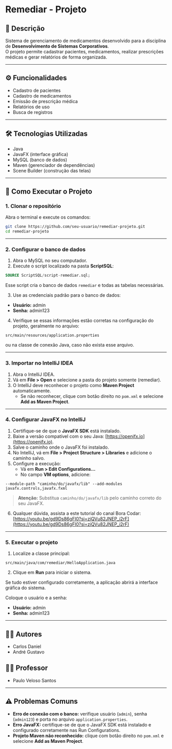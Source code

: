 # Remediar - Projeto

## 📖 Descrição
Sistema de gerenciamento de medicamentos desenvolvido para a disciplina de **Desenvolvimento de Sistemas Corporativos**.  
O projeto permite cadastrar pacientes, medicamentos, realizar prescrições médicas e gerar relatórios de forma organizada.

---

## ⚙️ Funcionalidades
- Cadastro de pacientes
- Cadastro de medicamentos
- Emissão de prescrição médica
- Relatórios de uso
- Busca de registros

---

## 🛠 Tecnologias Utilizadas
- Java
- JavaFX (interface gráfica)
- MySQL (banco de dados)
- Maven (gerenciador de dependências)
- Scene Builder (construção das telas)

---

## 🚀 Como Executar o Projeto

### 1. Clonar o repositório
Abra o terminal e execute os comandos:

```bash
git clone https://github.com/seu-usuario/remediar-projeto.git
cd remediar-projeto
```

---

### 2. Configurar o banco de dados
1. Abra o MySQL no seu computador.
2. Execute o script localizado na pasta **ScriptSQL**:

```sql
SOURCE ScriptSQL/script-remediar.sql;
```

Esse script cria o banco de dados `remediar` e todas as tabelas necessárias.

3. Use as credenciais padrão para o banco de dados:

- **Usuário:** admin  
- **Senha:** admin123  

4. Verifique se essas informações estão corretas na configuração do projeto, geralmente no arquivo:

```
src/main/resources/application.properties
```

ou na classe de conexão Java, caso não exista esse arquivo.

---

### 3. Importar no IntelliJ IDEA
1. Abra o IntelliJ IDEA.  
2. Vá em **File > Open** e selecione a pasta do projeto somente (remediar).  
3. O IntelliJ deve reconhecer o projeto como **Maven Project** automaticamente.  
   - Se não reconhecer, clique com botão direito no `pom.xml` e selecione **Add as Maven Project**.

---

### 4. Configurar JavaFX no IntelliJ
1. Certifique-se de que o **JavaFX SDK** está instalado.  
2. Baixe a versão compatível com o seu Java: [https://openjfx.io](https://openjfx.io).  
3. Salve o caminho onde o JavaFX foi instalado.  
4. No IntelliJ, vá em **File > Project Structure > Libraries** e adicione o caminho salvo.  
5. Configure a execução:  
   - Vá em **Run > Edit Configurations...**  
   - No campo **VM options**, adicione:

```
--module-path "caminho/do/javafx/lib" --add-modules javafx.controls,javafx.fxml
```

> **Atenção:** Substitua `caminho/do/javafx/lib` pelo caminho correto do seu JavaFX.

6. Qualquer dúvida, assista a este tutorial do canal Bora Codar:  
[https://youtu.be/gd9Ds86gFI0?si=ziQVu82JNEP_i2rF](https://youtu.be/gd9Ds86gFI0?si=ziQVu82JNEP_i2rF)

---

### 5. Executar o projeto
1. Localize a classe principal:

```
src/main/java/com/remediar/HelloApplication.java
```

2. Clique em **Run** para iniciar o sistema.

Se tudo estiver configurado corretamente, a aplicação abrirá a interface gráfica do sistema.

Coloque o usuário e a senha:
- **Usuário:** admin  
- **Senha:** admin123  


---

## 👨‍💻 Autores
- Carlos Daniel
- André Gustavo

## 👨‍🏫 Professor
- Paulo Veloso Santos

---

## ⚠️ Problemas Comuns
- **Erro de conexão com o banco:** verifique usuário (`admin`), senha (`admin123`) e porta no arquivo `application.properties`.  
- **Erro JavaFX:** certifique-se de que o JavaFX SDK está instalado e configurado corretamente nas Run Configurations.  
- **Projeto Maven não reconhecido:** clique com botão direito no `pom.xml` e selecione **Add as Maven Project**.  
